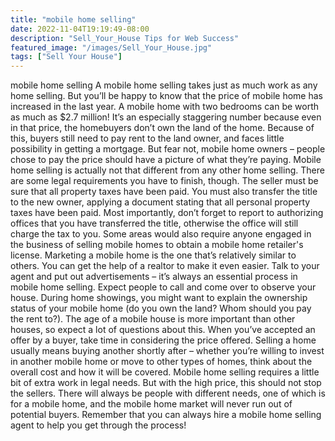 ```yaml
---
title: "mobile home selling"
date: 2022-11-04T19:19:49-08:00
description: "Sell_Your_House Tips for Web Success"
featured_image: "/images/Sell_Your_House.jpg"
tags: ["Sell Your House"]
---
```


mobile home selling
A mobile home selling takes just as much work as any home selling. But you’ll be happy to know that the price of mobile home has increased in the last year. A mobile home with two bedrooms can be worth as much as $2.7 million! It’s an especially staggering number because even in that price, the homebuyers don’t own the land of the home. Because of this, buyers still need to pay rent to the land owner, and faces little possibility in getting a mortgage. But fear not, mobile home owners – people chose to pay the price should have a picture of what they’re paying. 
Mobile home selling is actually not that different from any other home selling. There are some legal requirements you have to finish, though. The seller must be sure that all property taxes have been paid. You must also transfer the title to the new owner, applying a document stating that all personal property taxes have been paid. Most importantly, don’t forget to report to authorizing offices that you have transferred the title, otherwise the office will still charge the tax to you. Some areas would also require anyone engaged in the business of selling mobile homes to obtain a mobile home retailer's license. 
Marketing a mobile home is the one that’s relatively similar to others. You can get the help of a realtor to make it even easier. Talk to your agent and put out advertisements – it’s always an essential process in mobile home selling. Expect people to call and come over to observe your house. During home showings, you might want to explain the ownership status of your mobile home (do you own the land? Whom should you pay the rent to?). The age of a mobile house is more important than other houses, so expect a lot of questions about this.
When you’ve accepted an offer by a buyer, take time in considering the price offered. Selling a home usually means  buying another shortly after – whether you’re willing to invest in another mobile home or move to other types of homes, think about the overall cost and how it will be covered. 
Mobile home selling requires a little bit of extra work in legal needs. But with the high price, this should not stop the sellers. There will always be people with different needs, one of which is for a mobile home, and the mobile home market will never run out of potential buyers. Remember that you can always hire a mobile home selling agent to help you get through the process!

